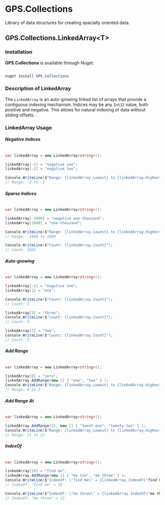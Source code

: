 # GPS.Collections

Library of data structures for creating spacially oriented data.

## GPS.Collections.LinkedArray&lt;T&gt;

### Installation

__GPS.Collections__ is available through Nuget.

```powershell

nuget install GPS.Collections
```



### Description of LinkedArray

The `LinkedArray` is an auto-growing linked list of arrays that provide a contiguous indexing mechanism.  Indices may be any `Int32` value, both positive and negative.  This allows for natural indexing of data without sliding offsets.

### LinkedArray Usage

##### Negative Indices

```csharp

var linkedArray = new LinkedArray<string>();

linkedArray[-1] = "negative one";
linkedArray[-2] = "negative two";

Console.WriteLine($"Range: {linkedArray.Lowest} to {linkedArray.Highest}");
// Range: -2 to -1

```

##### Sparse Indices

```csharp

var linkedArray = new LinkedArray<string>();

linkedArray[-1000] = "negative one-thousand";
linkedArray[1000] = "one-thousand";

Console.WriteLine($"Range: {linkedArray.Lowest} to {linkedArray.Highest}");
// Range: -1000 to 1000

Console.WriteLine($"Count: {linkedArray.Count}");
// Count: 2001

```

##### Auto-growing

```csharp

var linkedArray = new LinkedArray<string>();

linkedArray[-1] = "negative one";
linkedArray[1] = "one";

Console.WriteLine($"Count: {linkedArray.Count}");
// Count: 3

linkedArray[3] = "three";
Console.WriteLine($"Count: {linkedArray.Count}");
// Count: 5

linkedArray[2] = "two";
Console.WriteLine($"Count: {linkedArray.Count}");
// Count: 5

```

##### Add Range

```csharp

var linkedArray = new LinkedArray<string>();

linkedArray[0] = "zero";
linkedArray.AddRange(new [] { "one", "two" } );
Console.WriteLine($"Range: {linkedArray.Lowest} to {linkedArray.Highest}");
// Range: 0 to 2

```

##### Add Range At

```csharp

var linkedArray = new LinkedArray<string>();

linkedArray.AddRange(21, new [] { "twent-one", "twenty-two" } );
Console.WriteLine($"Range: {linkedArray.Lowest} to {linkedArray.Highest}");
// Range: 21 to 22

```

##### IndexOf

```csharp

var linkedArray = new LinkedArray<string>();

linkedArray[10] = "find me";
linkedArray.AddRange(new [] { "me too", "me three" } );
Console.WriteLine($"IndexOf: \"find me\" = {linkedArray.IndexOf("find me")}");
// IndexOf: "find me" = 10

Console.WriteLine($"IndexOf: \"me three\" = {linkedArray.IndexOf("me three")}");
// IndexOf: "me three" = 12

```
